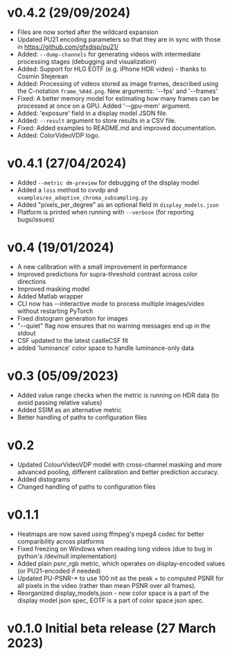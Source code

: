 # v0.4.2 (29/09/2024)
* Files are now sorted after the wildcard expansion
* Updated PU21 encoding parameters so that they are in sync with those in https://github.com/gfxdisp/pu21/
* Added: `--dump-channels` for generating videos with intermediate processing stages (debugging and visualization)
* Added: Support for HLG EOTF (e.g. iPhone HDR video) - thanks to Cosmin Stejerean
* Added: Processing of videos stored as image frames, described using the C-notation `frame_%04d.png`. New arguments: '--fps' and '--frames'
* Fixed: A better memory model for estimating how many frames can be processed at once on a GPU. Added '--gpu-mem' argument.
* Added: 'exposure' field in a display model JSON file.
* Added: `--result` argument to store results in a CSV file.
* Fixed: Added examples to README.md and improved documentation.
* Added: ColorVideoVDP logo.

# v0.4.1 (27/04/2024)
* Added `--metric dm-preview` for debugging of the display model
* Added a `loss` method to cvvdp and `examples/ex_adaptive_chroma_subsampling.py`
* Added "pixels_per_degree" as an optional field in `display_models.json`
* Platform is printed when running with `--verbose` (for reporting bugs/issues)

# v0.4 (19/01/2024)
* A new calibration with a small improvement in performance
* Improved predictions for supra-threshold contrast across color directions
* Improved masking model
* Added Matlab wrapper
* CLI now has --interactive mode to process multiple images/video without restarting PyTorch
* Fixed distogram generation for images
* "--quiet" flag now ensures that no warning messages end up in the stdout
* CSF updated to the latest castleCSF fit
* added 'luminance' color space to handle luminance-only data

# v0.3 (05/09/2023)
* Added value range checks when the metric is running on HDR data (to avoid passing relative values)
* Added SSIM as an alternative metric
* Better handling of paths to configuration files

# v0.2
* Updated ColourVideoVDP model with cross-channel masking and more advanced pooling, different calibration and better prediction accuracy.
* Added distograms
* Changed handling of paths to configuration files

# v0.1.1 
* Heatmaps are now saved using ffmpeg's mpeg4 codec for better comparibility across platforms
* Fixed freezing on Windows when reading long videos (due to bug in python's /dev/null implementation)
* Added plain psnr_rgb metric, which operates on display-encoded values (or PU21-encoded if needed)
* Updated PU-PSNR-* to use 100 nit as the peak + to computed PSNR for all pixels in the video (rather than mean PSNR over all frames).
* Reorganized display_models.json - now color space is a part of the display model json spec, EOTF is a part of color space json spec.

# v0.1.0 Initial beta release (27 March 2023)